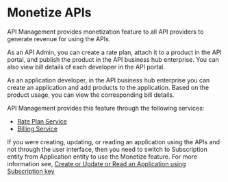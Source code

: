 <!-- loiofcdc89b5c4884d5e8cfb32c5914943ab -->

# Monetize APIs

API Management provides monetization feature to all API providers to generate revenue for using the APIs.

As an API Admin, you can create a rate plan, attach it to a product in the API portal, and publish the product in the API business hub enterprise. You can also view bill details of each developer in the API portal.

As an application developer, in the API business hub enterprise you can create an application and add products to the application. Based on the product usage, you can view the corresponding bill details.

API Management provides this feature through the following services:

-   [Rate Plan Service](rate-plan-service-f4537ce.md)
-   [Billing Service](billing-service-1e20fb5.md)

If you were creating, updating, or reading an application using the APIs and not through the user interface, then you need to switch to Subscription entity from Application entity to use the Monetize feature. For more information see, [Create or Update or Read an Application using Subscription key](create-or-update-or-read-an-application-using-subscription-key-e2645b5.md) 

